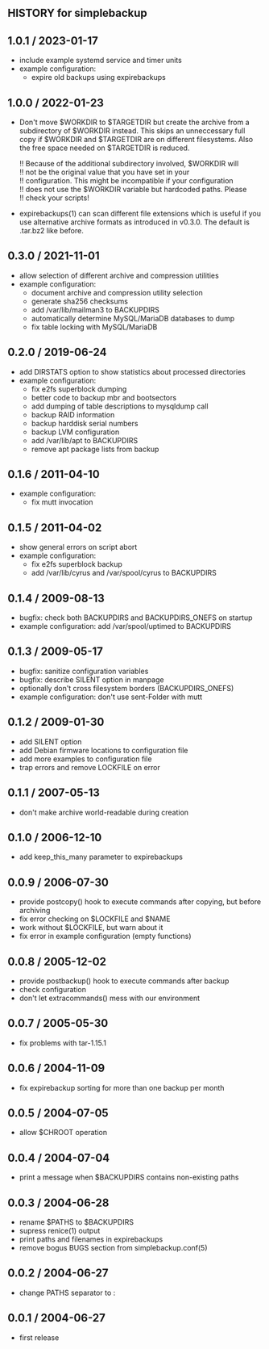 HISTORY for simplebackup
------------------------

## 1.0.1 / 2023-01-17
* include example systemd service and timer units
* example configuration:
    - expire old backups using expirebackups

## 1.0.0 / 2022-01-23
* Don't move $WORKDIR to $TARGETDIR but create the archive from a
  subdirectory of $WORKDIR instead.  This skips an unneccessary
  full copy if $WORKDIR and $TARGETDIR are on different filesystems.
  Also the free space needed on $TARGETDIR is reduced.

  !! Because of the additional subdirectory involved, $WORKDIR will  
  !! not be the original value that you have set in your  
  !! configuration.  This might be incompatible if your configuration  
  !! does not use the $WORKDIR variable but hardcoded paths.  Please  
  !! check your scripts!

* expirebackups(1) can scan different file extensions which is useful
  if you use alternative archive formats as introduced in v0.3.0.
  The default is .tar.bz2 like before.

## 0.3.0 / 2021-11-01
* allow selection of different archive and compression utilities
* example configuration:
    - document archive and compression utility selection
    - generate sha256 checksums
	- add /var/lib/mailman3 to BACKUPDIRS
	- automatically determine MySQL/MariaDB databases to dump
	- fix table locking with MySQL/MariaDB

## 0.2.0 / 2019-06-24
* add DIRSTATS option to show statistics about processed directories
* example configuration:
    - fix e2fs superblock dumping
    - better code to backup mbr and bootsectors
    - add dumping of table descriptions to mysqldump call
    - backup RAID information
    - backup harddisk serial numbers
    - backup LVM configuration
    - add /var/lib/apt to BACKUPDIRS
    - remove apt package lists from backup

## 0.1.6 / 2011-04-10
* example configuration:
    - fix mutt invocation


## 0.1.5 / 2011-04-02
* show general errors on script abort
* example configuration:
    - fix e2fs superblock backup
    - add /var/lib/cyrus and /var/spool/cyrus to BACKUPDIRS


## 0.1.4 / 2009-08-13
* bugfix: check both BACKUPDIRS and BACKUPDIRS_ONEFS on startup
* example configuration: add /var/spool/uptimed to BACKUPDIRS


## 0.1.3 / 2009-05-17
* bugfix: sanitize configuration variables
* bugfix: describe SILENT option in manpage
* optionally don't cross filesystem borders (BACKUPDIRS_ONEFS)
* example configuration: don't use sent-Folder with mutt


## 0.1.2 / 2009-01-30
* add SILENT option
* add Debian firmware locations to configuration file
* add more examples to configuration file
* trap errors and remove LOCKFILE on error


## 0.1.1 / 2007-05-13
* don't make archive world-readable during creation


## 0.1.0 / 2006-12-10
* add keep_this_many parameter to expirebackups


## 0.0.9 / 2006-07-30
* provide postcopy() hook to execute commands after copying, but
  before archiving
* fix error checking on $LOCKFILE and $NAME
* work without $LOCKFILE, but warn about it
* fix error in example configuration (empty functions)


## 0.0.8 / 2005-12-02
* provide postbackup() hook to execute commands after backup
* check configuration
* don't let extracommands() mess with our environment


## 0.0.7 / 2005-05-30
* fix problems with tar-1.15.1


## 0.0.6 / 2004-11-09
* fix expirebackup sorting for more than one backup per month


## 0.0.5 / 2004-07-05
* allow $CHROOT operation


## 0.0.4 / 2004-07-04
* print a message when $BACKUPDIRS contains non-existing paths


## 0.0.3 / 2004-06-28
* rename $PATHS to $BACKUPDIRS
* supress renice(1) output
* print paths and filenames in expirebackups
* remove bogus BUGS section from simplebackup.conf(5)


## 0.0.2 / 2004-06-27
* change PATHS separator to :


## 0.0.1 / 2004-06-27
* first release
